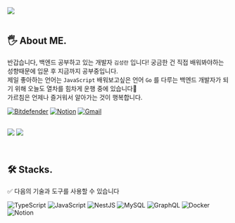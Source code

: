 <div align="left">
  <img src="https://capsule-render.vercel.app/api?type=rect&color=gradient&customColorList=0,0,0,0&text=%20BE_Dev%20&&fontAlign=30&height=180&fontSize=45&textBg=true&animation=twinkling&desc=KIMSEONGRAN's%20GitHub%20Profile&descAlignY=55&descAlign=65" />
</div>
<br>

## 🖐️ About ME.
반갑습니다, 백엔드 공부하고 있는 개발자 `김성란` 입니다! 
궁금한 건 직접 배워봐야하는 성향때문에 입문 후 지금까지 공부중입니다.   
제일 좋아하는 언어는 `JavaScript`
배워보고싶은 언어 `Go` 를 다루는 백엔드 개발자가 되기 위해 오늘도 열차를 힘차게 운행 중에 있습니다🚆️     
가르침은 언제나 즐거워서 알아가는 것이 행복합니다.
<div align="left">
<a href="https://182x176.tistory.com/" target="_blank"><img alt="Bitdefender" src ="https://img.shields.io/badge/Blog-F26D85.svg?&style=flat&logo=Spreadshirt&logoColor=ffffff"/></a>
<a href="https://fan-smile-44f.notion.site/RESUME-0451ff2ac0164c40bc761601da6bac9a" target="_blank"><img alt="Notion" src ="https://img.shields.io/badge/RESUME-F2E4E9.svg?&style=flat&logo=Notion&logoColor=000"/></a>
<a href="mailto: "doll950904@gmail.com" target="_blank"><img alt="Gmail" src ="https://img.shields.io/badge/Gmail-EA4335.svg?&style=flat&logo=Gmail&logoColor=ffffff"/></a>
</div>  
<br>

![](https://github.com/KIMSEONGRAN/github-stats-transparent/blob/output/generated/overview.svg)
![](https://github.com/KIMSEONGRAN/github-stats-transparent/blob/output/generated/languages.svg)

<br>

## 🛠️ Stacks.
✅️ 다음의 기술과 도구를 사용할 수 있습니다

<div align="left">
<img alt="TypeScript" src ="https://img.shields.io/badge/TypeScript-3178C6.svg?&style=flat&logo=TypeScript&logoColor=ffffff"/></a>
<img alt="JavaScript" src ="https://img.shields.io/badge/JavaScript-F7DF1E.svg?&style=flat&logo=JavaScript&logoColor=222"/>
<img alt="NestJS" src ="https://img.shields.io/badge/NestJS-E0234E.svg?&style=flat&logo=NestJS&logoColor=fff"/>
<img alt="MySQL" src ="https://img.shields.io/badge/MySQL-4479A1.svg?&style=flat&logo=MySQL&logoColor=fff"/>
<img alt="GraphQL" src ="https://img.shields.io/badge/GraphQL-E10098.svg?&style=flat&logo=GraphQL&logoColor=fff"/>
<img alt="Docker" src ="https://img.shields.io/badge/Docker-2496ED.svg?&style=flat&logo=Docker&logoColor=fff"/>
<img alt="Notion" src ="https://img.shields.io/badge/Notion-fff.svg?&style=flat&logo=Notion&logoColor=111"/>
</div>

<br>
<br>
